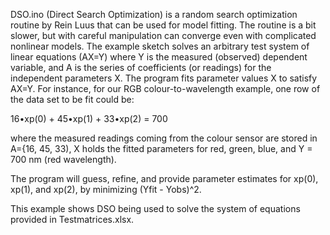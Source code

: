 DSO.ino (Direct Search Optimization) is a random search optimization routine by Rein Luus that can be used for model fitting. The routine is a bit slower, but with careful manipulation can converge even with complicated nonlinear models. The example sketch solves an arbitrary test system of linear equations (AX=Y) where Y is the measured (observed) dependent variable, and A is the series of coefficients (or readings) for the independent parameters X. The program fits parameter values X to satisfy AX=Y. For instance, for our RGB colour-to-wavelength example, one row of the data set to be fit could be:

  16•xp(0) + 45•xp(1) + 33•xp(2) = 700
  
where the measured readings coming from the colour sensor are stored in A={16, 45, 33),
X holds the fitted parameters for red, green, blue,
and Y = 700 nm (red wavelength).

The program will guess, refine, and provide parameter estimates for xp(0), xp(1), and xp(2), by minimizing (Yfit - Yobs)^2.

This example shows DSO being used to solve the system of equations provided in Testmatrices.xlsx.
